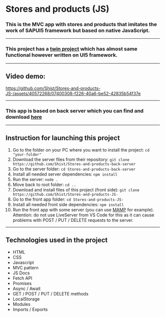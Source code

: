 # Stores and products (JS)

### This is the MVC app with stores and products that imitates the work of SAPUI5 framework but based on native JavaScript.

---

### This project has a [twin project](https://github.com/Shist/Stores-and-products-UI5-) which has almost same functional however written on UI5 framework.

---

## Video demo:

https://github.com/Shist/Stores-and-products-JS-/assets/40572268/07400308-f226-40a6-be52-42835b54f37e

---

### This app is based on back server which you can find and download [here](https://github.com/Shist/Stores-and-products-back-server)

---

## Instruction for launching this project

1. Go to the folder on your PC where you want to install the project:
   `cd "your-folder"`
1. Download the server files from their repository:
   `git clone https://github.com/Shist/Stores-and-products-back-server`
1. Go to the server folder:
   `cd Stores-and-products-back-server`
1. Install all needed server dependencies:
   `npm install`
1. Run the server:
   `node .`
1. Move back to root folder:
   `cd ..`
1. Download and install files of this project (front side):
   `git clone https://github.com/Shist/Stores-and-products-JS-`
1. Go to the front app folder:
   `cd Stores-and-products-JS-`
1. Install all needed front side dependencies:
   `npm install`
1. Run the front app with some server (you can use [MAMP](https://www.mamp.info/en/windows/) for example). Attention: do not use LiveServer from VS Code for this as it can cause problems with POST / PUT / DELETE requests to the server.

---

## Technologies used in the project

- HTML
- CSS
- Javascript
- MVC pattern
- JS Docs
- Fetch API
- Promises
- Async / Await
- GET / POST / PUT / DELETE methods
- LocalStorage
- Modules
- Imports / Exports
